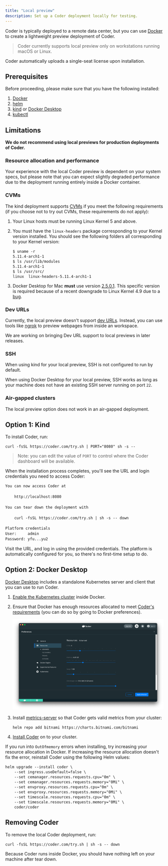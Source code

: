 ```yaml
---
title: "Local preview"
description: Set up a Coder deployment locally for testing.
---
```


Coder is typically deployed to a remote data center, but you can use
[Docker][docker-url] to create a lightweight preview deployment of Coder.

> Coder currently supports local preview only on workstations running macOS or
> Linux.

Coder automatically uploads a single-seat license upon installation.

## Prerequisites

Before proceeding, please make sure that you have the following installed:

1. [Docker](https://hub.docker.com/search?q=docker&type=edition&offering=community)
1. [helm](https://helm.sh/docs/intro/install)
1. [kind](https://kind.sigs.k8s.io/docs/user/quick-start/#installation) or
   [Docker Desktop](docker-desktop-url)
1. [kubectl](https://kubernetes.io/docs/tasks/tools/install-kubectl)

## Limitations

**We do not recommend using local previews for production deployments of Coder.**

### Resource allocation and performance

Your experience with the local Coder preview is dependent on your system specs,
but please note that you can expect slightly degraded performance due to the
deployment running entirely inside a Docker container.

### CVMs

The kind deployment supports [CVMs][cvm-url] if you meet the following
requirements (if you choose not to try out CVMs, these requirements do not
apply):

1. Your Linux hosts must be running Linux Kernel 5 and above.

1. You must have the `linux-headers` package corresponding to your Kernel
   version installed. You should see the following folders all corresponding to
   your Kernel version:

   ```console
   $ uname -r
   5.11.4-arch1-1
   $ ls /usr/lib/modules
   5.11.4-arch1-1
   $ ls /usr/src/
   linux  linux-headers-5.11.4-arch1-1
   ```

1. Docker Desktop for Mac **must** use version [2.5.0.1][docker-mac-url]. This
   specific version is required because of a recent downgrade to Linux Kernel
   4.9 due to a [bug](docker-bug-url).

### Dev URLs

Currently, the local preview doesn't support [dev URLs][devurl-url]. Instead,
you can use tools like [ngrok][ngrok-url] to preview webpages from inside an
workspace.

We are working on bringing Dev URL support to local previews in later releases.

### SSH

When using kind for your local preview, SSH is not configured to run by default.

When using Docker Desktop for your local preview, SSH works as long as your
machine does not have an existing SSH server running on port `22`.

### Air-gapped clusters

The local preview option does not work in an air-gapped deployment.

## Option 1: Kind

To install Coder, run:

```console
curl -fsSL https://coder.com/try.sh | PORT="8080" sh -s --
```

> Note: you can edit the value of `PORT` to control where the Coder dashboard
> will be available.

When the installation process completes, you'll see the URL and login
credentials you need to access Coder:

```txt
You can now access Coder at

    http://localhost:8080

You can tear down the deployment with

    curl -fsSL https://coder.com/try.sh | sh -s -- down

Platform credentials
User:     admin
Password: yfu...yu2
```

Visit the URL, and log in using the provided credentials. The platform is
automatically configured for you, so there's no first-time setup to do.

## Option 2: Docker Desktop

[Docker Desktop](docker-desktop-url) includes a standalone Kubernetes server and
client that you can use to run Coder.

1. [Enable the Kubernetes cluster](docker-k8s-docs) inside Docker.

1. Ensure that Docker has enough resources allocated to meet
   [Coder's requirements](https://coder.com/docs/coder/v1.20/setup/requirements)
   (you can do so by going to Docker preferences).

   ![Docker Desktop Resources](../../assets/setup/docker-desktop-resources.png)

1. Install [metrics-server](https://github.com/kubernetes-sigs/metrics-server)
   so that Coder gets valid metrics from your cluster:

   ```console
   helm repo add bitnami https://charts.bitnami.com/bitnami
   ```

1. [Install Coder](../installation) on to your cluster.

If you run into `OutOfmemory` errors when installing, try increasing your
resource allocation in Docker. If increasing the resource allocation doesn't fix
the error, reinstall Coder using the following Helm values:

```console
helm upgrade --install coder \
    --set ingress.useDefault=false \
    --set cemanager.resources.requests.cpu="0m" \
    --set cemanager.resources.requests.memory="0Mi" \
    --set envproxy.resources.requests.cpu="0m" \
    --set envproxy.resources.requests.memory="0Mi" \
    --set timescale.resources.requests.cpu="0m" \
    --set timescale.resources.requests.memory="0Mi" \
    coder/coder
```

## Removing Coder

To remove the local Coder deployment, run:

```console
curl -fsSL https://coder.com/try.sh | sh -s -- down
```

Because Coder runs inside Docker, you should have nothing left on your machine
after tear down.

[docker-url]: https://www.docker.com/
[docker-desktop-url]: https://www.docker.com/products/docker-desktop
[docker-k8s-docs]: https://docs.docker.com/desktop/kubernetes/
[kind-url]: https://kind.sigs.k8s.io/
[cvm-url]: https://coder.com/docs/workspaces/cvms
[docker-mac-url]:
  https://docs.docker.com/docker-for-mac/release-notes/#docker-desktop-community-2501
[docker-windows-url]:
  https://docs.docker.com/docker-for-windows/release-notes/#docker-desktop-community-2501
[docker-bug-url]: https://github.com/docker/for-mac/issues/5044
[ngrok-url]: https://ngrok.com
[devurl-url]: https://coder.com/docs/workspaces/devurls
